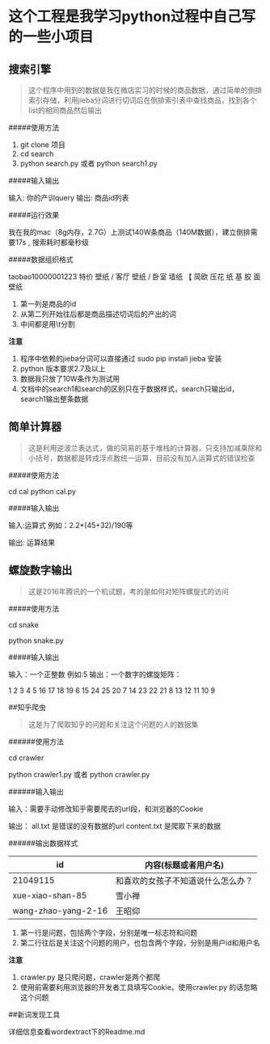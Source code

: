 # 这个工程是我学习python过程中自己写的一些小项目

## 搜索引擎

> 这个程序中用到的数据是我在微店实习的时候的商品数据，通过简单的倒排索引存储，利用jieba分词进行切词后在倒排索引表中查找商品，找到各个list的相同商品然后输出

#####使用方法

1. git clone 项目
2. cd search
3. python search.py 或者 python search1.py

#####输入输出

输入: 你的产训query
输出: 商品id列表

#####运行效果

我在我的mac（8g内存，2.7G）上测试140W条商品（140M数据），建立倒排需要17s , 搜索耗时都毫秒级

#####数据组织格式

taobao10000001223	特价	壁纸	/	客厅	壁纸	/	卧室	墙纸	【	简欧	压花	纸	基	胶	面	壁纸

1. 第一列是商品的id
2. 从第二列开始往后都是商品描述切词后的产出的词
3. 中间都是用\t分割



**注意**

1. 程序中依赖的jieba分词可以直接通过 sudo pip install jieba 安装
2. python 版本要求2.7及以上
3. 数据我只放了10W条作为测试用
4. 文档中的search1和search的区别只在于数据样式，search只输出id，search1输出整条数据
## 简单计算器

> 这是利用逆波兰表达式，做的简易的基于堆栈的计算器，只支持加减乘除和小括号，数据都是转成浮点数统一运算，目前没有加入运算式的错误检查

#####使用方法

cd cal
python cal.py

#####输入输出

输入:运算式 例如：2.2*(45+32)/190等

输出: 运算结果

## 螺旋数字输出

> 这是2016年腾讯的一个机试题，考的是如何对矩阵螺旋式的访问

#####使用方法

cd snake 

python snake.py

#####输入输出

输入：一个正整数 例如:5
输出：一个数字的螺旋矩阵：

1	2	3	4	5
16	17	18	19	6
15	24	25	20	7
14	23	22	21	8
13	12	11	10	9

##知乎爬虫

> 这是为了爬取知乎的问题和关注这个问题的人的数据集

######使用方法

cd crawler

python crawler1.py 或者 python crawler.py

######输入输出

输入：需要手动修改知乎需要爬去的url段，和浏览器的Cookie

输出： all.txt 是错误的没有数据的url content.txt 是爬取下来的数据

######输出数据样式

id|内容(标题或者用户名)
---|---
21049115|和喜欢的女孩子不知道说什么怎么办？
xue-xiao-shan-85|雪小禅
wang-zhao-yang-2-16|王昭仰


1. 第一行是问题，包括两个字段，分别是唯一标志符和问题
2. 第二行往后是关注这个问题的用户，也包含两个字段，分别是用户id和用户名


**注意**

1. crawler.py 是只爬问题，crawler是两个都爬
2. 使用前需要利用浏览器的开发者工具填写Cookie，使用crawler.py 的话忽略这个问题


##新词发现工具

详细信息查看wordextract下的Readme.md
